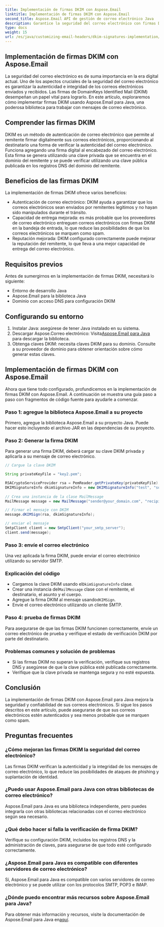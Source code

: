 ```yaml
---
title: Implementación de firmas DKIM con Aspose.Email
linktitle: Implementación de firmas DKIM con Aspose.Email
second_title: Aspose.Email API de gestión de correo electrónico Java
description: Garantice la seguridad del correo electrónico con firmas DKIM utilizando Aspose.Email para Java. Guía paso a paso y código para la implementación de DKIM.
type: docs
weight: 15
url: /es/java/customizing-email-headers/dkim-signatures-implementation/
---
```


## Implementación de firmas DKIM con Aspose.Email

La seguridad del correo electrónico es de suma importancia en la era digital actual. Uno de los aspectos cruciales de la seguridad del correo electrónico es garantizar la autenticidad e integridad de los correos electrónicos enviados y recibidos. Las firmas de DomainKeys Identified Mail (DKIM) desempeñan un papel vital para lograrlo. En este artículo, exploraremos cómo implementar firmas DKIM usando Aspose.Email para Java, una poderosa biblioteca para trabajar con mensajes de correo electrónico.

## Comprender las firmas DKIM

DKIM es un método de autenticación de correo electrónico que permite al remitente firmar digitalmente sus correos electrónicos, proporcionando al destinatario una forma de verificar la autenticidad del correo electrónico. Funciona agregando una firma digital al encabezado del correo electrónico. Esta firma se genera utilizando una clave privada que se encuentra en el dominio del remitente y se puede verificar utilizando una clave pública publicada en los registros DNS del dominio del remitente.

## Beneficios de las firmas DKIM

La implementación de firmas DKIM ofrece varios beneficios:
- Autenticación de correo electrónico: DKIM ayuda a garantizar que los correos electrónicos sean enviados por remitentes legítimos y no hayan sido manipulados durante el tránsito.
- Capacidad de entrega mejorada: es más probable que los proveedores de correo electrónico entreguen correos electrónicos con firmas DKIM en la bandeja de entrada, lo que reduce las posibilidades de que los correos electrónicos se marquen como spam.
- Reputación mejorada: DKIM configurado correctamente puede mejorar la reputación del remitente, lo que lleva a una mejor capacidad de entrega del correo electrónico.

## Requisitos previos

Antes de sumergirnos en la implementación de firmas DKIM, necesitará lo siguiente:
- Entorno de desarrollo Java
- Aspose.Email para la biblioteca Java
- Dominio con acceso DNS para configuración DKIM

## Configurando su entorno

1. Instalar Java: asegúrese de tener Java instalado en su sistema.
2.  Descargar Aspose.Correo electrónico: Visita[Aspose.Email para Java](https://products.aspose.com/email/java/) para descargar la biblioteca.
3. Obtenga claves DKIM: necesita claves DKIM para su dominio. Consulte a su proveedor de dominio para obtener orientación sobre cómo generar estas claves.

## Implementación de firmas DKIM con Aspose.Email

Ahora que tiene todo configurado, profundicemos en la implementación de firmas DKIM con Aspose.Email. A continuación se muestra una guía paso a paso con fragmentos de código fuente para ayudarle a comenzar.

### Paso 1: agregue la biblioteca Aspose.Email a su proyecto

Primero, agregue la biblioteca Aspose.Email a su proyecto Java. Puede hacer esto incluyendo el archivo JAR en las dependencias de su proyecto.

### Paso 2: Generar la firma DKIM

Para generar una firma DKIM, deberá cargar su clave DKIM privada y aplicarla a su mensaje de correo electrónico.

```java
// Cargue la clave DKIM

String privateKeyFile = "key2.pem";

RSACryptoServiceProvider rsa = PemReader.getPrivateKey(privateKeyFile);
DKIMSignatureInfo dkimSignatureInfo = new DKIMSignatureInfo("test", "some_email.com");
 
// Crea una instancia de la clase MailMessage
MailMessage message = new MailMessage("sender@your_domain.com", "recipient@recipient_domain.com", "Subject", "Body");

// Firmar el mensaje con DKIM
message.dKIMSign(rsa, dkimSignatureInfo);

// enviar el mensaje
SmtpClient client = new SmtpClient("your_smtp_server");
client.send(message);
```

### Paso 3: envíe el correo electrónico

Una vez aplicada la firma DKIM, puede enviar el correo electrónico utilizando su servidor SMTP.

### Explicación del código

-  Cargamos la clave DKIM usando el`DkimSignatureInfo` clase.
-  Crear una instancia del`MailMessage` clase con el remitente, el destinatario, el asunto y el cuerpo.
-  Agregue la firma DKIM al mensaje usando`dKIMSign`.
- Envíe el correo electrónico utilizando un cliente SMTP.

### Paso 4: prueba de firmas DKIM

Para asegurarse de que las firmas DKIM funcionen correctamente, envíe un correo electrónico de prueba y verifique el estado de verificación DKIM por parte del destinatario.

### Problemas comunes y solución de problemas

- Si las firmas DKIM no superan la verificación, verifique sus registros DNS y asegúrese de que la clave pública esté publicada correctamente.
- Verifique que la clave privada se mantenga segura y no esté expuesta.

## Conclusión

La implementación de firmas DKIM con Aspose.Email para Java mejora la seguridad y confiabilidad de sus correos electrónicos. Si sigue los pasos descritos en este artículo, puede asegurarse de que sus correos electrónicos estén autenticados y sea menos probable que se marquen como spam.

## Preguntas frecuentes

### ¿Cómo mejoran las firmas DKIM la seguridad del correo electrónico?

Las firmas DKIM verifican la autenticidad y la integridad de los mensajes de correo electrónico, lo que reduce las posibilidades de ataques de phishing y suplantación de identidad.

### ¿Puedo usar Aspose.Email para Java con otras bibliotecas de correo electrónico?

Aspose.Email para Java es una biblioteca independiente, pero puedes integrarla con otras bibliotecas relacionadas con el correo electrónico según sea necesario.

### ¿Qué debo hacer si falla la verificación de firma DKIM?

Verifique su configuración DKIM, incluidos los registros DNS y la administración de claves, para asegurarse de que todo esté configurado correctamente.

### ¿Aspose.Email para Java es compatible con diferentes servidores de correo electrónico?

Sí, Aspose.Email para Java es compatible con varios servidores de correo electrónico y se puede utilizar con los protocolos SMTP, POP3 e IMAP.

### ¿Dónde puedo encontrar más recursos sobre Aspose.Email para Java?

Para obtener más información y recursos, visite la documentación de Aspose.Email para Java en[aquí](https://reference.aspose.com/email/java/).